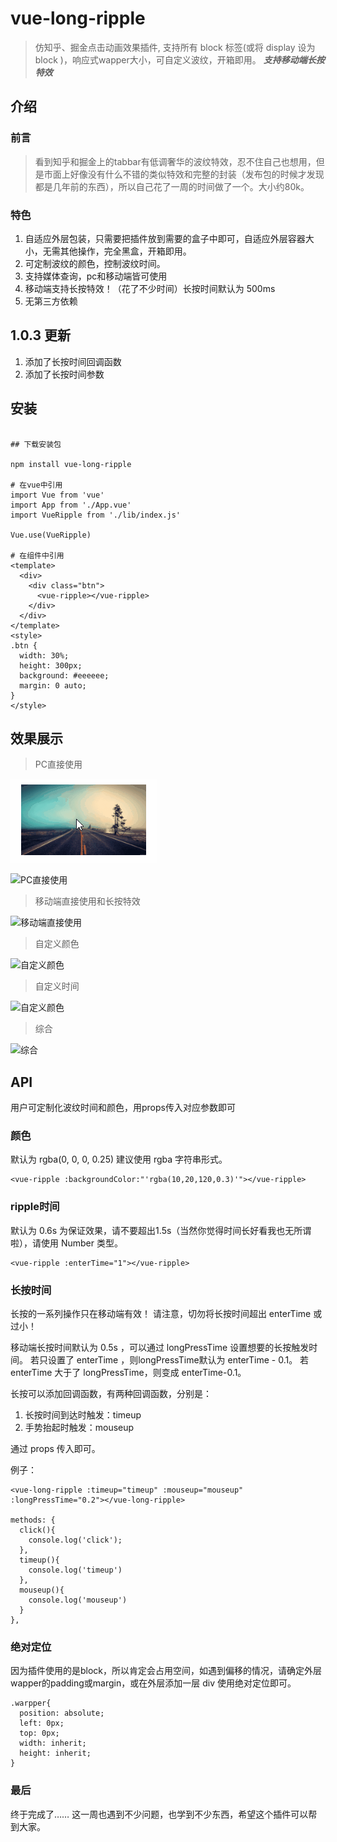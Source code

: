 # vue-long-ripple

> 仿知乎、掘金点击动画效果插件, 支持所有 block 标签(或将 display 设为 block )，响应式wapper大小，可自定义波纹，开箱即用。 ***支持移动端长按特效***

## 介绍

### 前言

> 看到知乎和掘金上的tabbar有低调奢华的波纹特效，忍不住自己也想用，但是市面上好像没有什么不错的类似特效和完整的封装（发布包的时候才发现都是几年前的东西），所以自己花了一周的时间做了一个。大小约80k。

### 特色

1. 自适应外层包装，只需要把插件放到需要的盒子中即可，自适应外层容器大小，无需其他操作，完全黑盒，开箱即用。
2. 可定制波纹的颜色，控制波纹时间。
3. 支持媒体查询，pc和移动端皆可使用
4. 移动端支持长按特效！（花了不少时间）长按时间默认为 500ms 
5. 无第三方依赖

## 1.0.3 更新

1. 添加了长按时间回调函数
2. 添加了长按时间参数


## 安装

``` 

## 下载安装包

npm install vue-long-ripple

# 在vue中引用
import Vue from 'vue'
import App from './App.vue'
import VueRipple from './lib/index.js'

Vue.use(VueRipple)

# 在组件中引用
<template>
  <div>
    <div class="btn">
      <vue-ripple></vue-ripple>
    </div>
  </div>
</template>
<style>
.btn {
  width: 30%;
  height: 300px;
  background: #eeeeee;
  margin: 0 auto;
}
</style>
```

## 效果展示

> PC直接使用

![PC图片使用](https://github.com/ctts/vue-long-ripple/raw/master/static/img/6.gif)

![PC直接使用](https://github.com/ctts/vue-long-ripple/raw/master/static/img/1.gif)

> 移动端直接使用和长按特效

![移动端直接使用](https://github.com/ctts/vue-long-ripple/raw/master/static/img/2.gif)

> 自定义颜色

![自定义颜色](https://github.com/ctts/vue-long-ripple/raw/master/static/img/3.gif)

> 自定义时间

![自定义颜色](https://github.com/ctts/vue-long-ripple/raw/master/static/img/4.gif)

> 综合

![综合](https://github.com/ctts/vue-long-ripple/raw/master/static/img/5.gif)

## API

用户可定制化波纹时间和颜色，用props传入对应参数即可

### 颜色

默认为 rgba(0, 0, 0, 0.25) 建议使用 rgba 字符串形式。

``` 
<vue-ripple :backgroundColor:"'rgba(10,20,120,0.3)'"></vue-ripple>
```

### ripple时间

默认为 0.6s 为保证效果，请不要超出1.5s（当然你觉得时间长好看我也无所谓啦），请使用 Number 类型。



``` 
<vue-ripple :enterTime="1"></vue-ripple>
```
### 长按时间
长按的一系列操作只在移动端有效！
请注意，切勿将长按时间超出 enterTime 或过小！

移动端长按时间默认为 0.5s ，可以通过 longPressTime 设置想要的长按触发时间。
若只设置了 enterTime ，则longPressTime默认为 enterTime - 0.1。
若 enterTime 大于了 longPressTime，则变成 enterTime-0.1。

长按可以添加回调函数，有两种回调函数，分别是：
1. 长按时间到达时触发：timeup
2. 手势抬起时触发：mouseup

通过 props 传入即可。

例子：
```
<vue-long-ripple :timeup="timeup" :mouseup="mouseup" :longPressTime="0.2"></vue-long-ripple>

methods: {
  click(){
    console.log('click');
  },
  timeup(){
    console.log('timeup')
  },
  mouseup(){
    console.log('mouseup')
  }
},
```

### 绝对定位

因为插件使用的是block，所以肯定会占用空间，如遇到偏移的情况，请确定外层wapper的padding或margin，或在外层添加一层 div 使用绝对定位即可。
```
.warpper{
  position: absolute;
  left: 0px;
  top: 0px;
  width: inherit;
  height: inherit;
}
```

### 最后

终于完成了…… 这一周也遇到不少问题，也学到不少东西，希望这个插件可以帮到大家。
